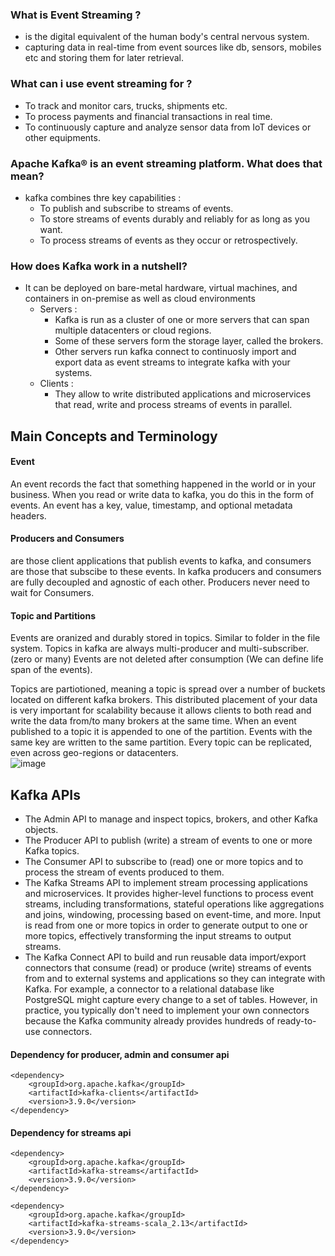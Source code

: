 ### What is Event Streaming ?
 - is the digital equivalent of the human body's central nervous system.
 - capturing data in real-time from event sources like db, sensors, mobiles etc and storing them for later retrieval.
### What can i use event streaming for ?
 - To track and monitor cars, trucks, shipments etc.
 - To process payments and financial transactions in real time.
 - To continuously capture and analyze sensor data from IoT devices or other equipments.
### Apache Kafka® is an event streaming platform. What does that mean?
 - kafka combines thre key capabilities :
    - To publish and subscribe to streams of events.
    - To store streams of events  durably and reliably for as long as you want.
    - To process streams of events as they occur or retrospectively.
### How does Kafka work in a nutshell?
 - It can be deployed on bare-metal hardware, virtual machines, and containers in on-premise as well as cloud environments
      - Servers :
        - Kafka is run as a cluster of one or more servers that can span multiple datacenters or cloud regions.
        - Some of these servers form the storage layer, called the brokers.
        - Other servers run kafka connect to continuosly import and export data as event streams to integrate kafka with your systems.
      - Clients :
        - They allow to write distributed applications and microservices that read, write and process streams of events in parallel.
## Main Concepts and Terminology

#### Event
An event records the fact that something happened in the world or in your business.
When you read or write data to kafka, you do this in the form of events.
An event has a key, value, timestamp, and optional metadata headers.

#### Producers and Consumers
are those client applications that publish events to kafka, and consumers are those that subscibe to these events.
In kafka producers and consumers are fully decoupled and agnostic of each other.
Producers never need to wait for Consumers.

#### Topic and Partitions
Events are oranized and durably stored in topics. 
Similar to folder in the file system.
Topics in kafka are always multi-producer and multi-subscriber. (zero or many)
Events are not deleted after consumption (We can define life span of the events).

Topics are partiotioned, meaning a topic is spread over a number of buckets located on different kafka brokers. This distributed placement of your data is very important for scalability because it allows clients to both read and write the data from/to many brokers at the same time.
When an event published to a topic it is appended to one of the partition.
Events with the same key are written to the same partition.
Every topic can be replicated, even across geo-regions or datacenters.
<br>
![image](https://github.com/user-attachments/assets/128b0149-d9d7-41fe-a5e1-bbaccecf0ba2)

## Kafka APIs
- The Admin API to manage and inspect topics, brokers, and other Kafka objects.
- The Producer API to publish (write) a stream of events to one or more Kafka topics.
- The Consumer API to subscribe to (read) one or more topics and to process the stream of events produced to them.
- The Kafka Streams API to implement stream processing applications and microservices. It provides higher-level functions to process event streams, including transformations, stateful operations like aggregations and joins, windowing, processing based on event-time, and more. Input is read from one or more topics in order to generate output to one or more topics, effectively transforming the input streams to output streams.
- The Kafka Connect API to build and run reusable data import/export connectors that consume (read) or produce (write) streams of events from and to external systems and applications so they can integrate with Kafka. For example, a connector to a relational database like PostgreSQL might capture every change to a set of tables. However, in practice, you typically don't need to implement your own connectors because the Kafka community already provides hundreds of ready-to-use connectors.

#### Dependency for producer, admin and consumer api
```
<dependency>
	<groupId>org.apache.kafka</groupId>
	<artifactId>kafka-clients</artifactId>
	<version>3.9.0</version>
</dependency>

```
#### Dependency for streams api
```
<dependency>
	<groupId>org.apache.kafka</groupId>
	<artifactId>kafka-streams</artifactId>
	<version>3.9.0</version>
</dependency>

<dependency>
	<groupId>org.apache.kafka</groupId>
	<artifactId>kafka-streams-scala_2.13</artifactId>
	<version>3.9.0</version>
</dependency>

```















